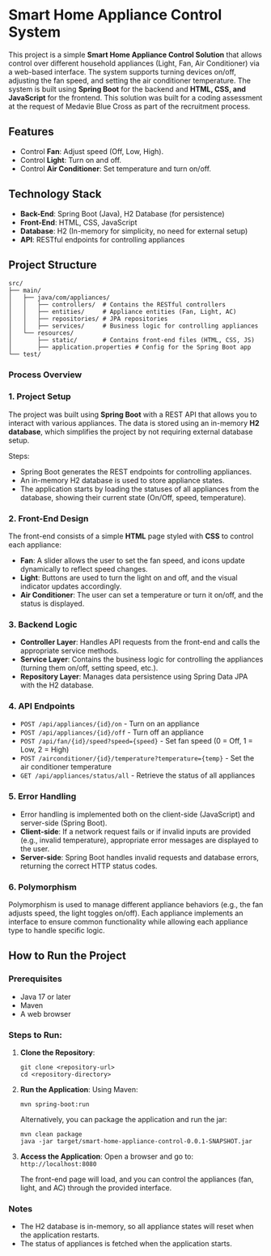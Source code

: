 # Smart Home Appliance Control System

This project is a simple **Smart Home Appliance Control Solution** that allows control over different household appliances (Light, Fan, Air Conditioner) via a web-based interface. 
The system supports turning devices on/off, adjusting the fan speed, and setting the air conditioner temperature. 
The system is built using **Spring Boot** for the backend and **HTML, CSS, and JavaScript** for the frontend.
This solution was built for a coding assessment at the request of Medavie Blue Cross as part of the recruitment process.


## Features
- Control **Fan**: Adjust speed (Off, Low, High).
- Control **Light**: Turn on and off.
- Control **Air Conditioner**: Set temperature and turn on/off.

## Technology Stack
- **Back-End**: Spring Boot (Java), H2 Database (for persistence)
- **Front-End**: HTML, CSS, JavaScript
- **Database**: H2 (In-memory for simplicity, no need for external setup)
- **API**: RESTful endpoints for controlling appliances

## Project Structure
```
src/
├── main/
│   ├── java/com/appliances/
│   │   ├── controllers/  # Contains the RESTful controllers
│   │   ├── entities/     # Appliance entities (Fan, Light, AC)
│   │   ├── repositories/ # JPA repositories
│   │   ├── services/     # Business logic for controlling appliances
│   └── resources/
│       ├── static/       # Contains front-end files (HTML, CSS, JS)
│       ├── application.properties # Config for the Spring Boot app
└── test/
```

### Process Overview

### 1. **Project Setup**
The project was built using **Spring Boot** with a REST API that allows you to interact with various appliances. The data is stored using an in-memory **H2 database**, which simplifies the project by not requiring external database setup.

Steps:
- Spring Boot generates the REST endpoints for controlling appliances.
- An in-memory H2 database is used to store appliance states.
- The application starts by loading the statuses of all appliances from the database, showing their current state (On/Off, speed, temperature).

### 2. **Front-End Design**
The front-end consists of a simple **HTML** page styled with **CSS** to control each appliance:
- **Fan**: A slider allows the user to set the fan speed, and icons update dynamically to reflect speed changes.
- **Light**: Buttons are used to turn the light on and off, and the visual indicator updates accordingly.
- **Air Conditioner**: The user can set a temperature or turn it on/off, and the status is displayed.

### 3. **Backend Logic**
- **Controller Layer**: Handles API requests from the front-end and calls the appropriate service methods.
- **Service Layer**: Contains the business logic for controlling the appliances (turning them on/off, setting speed, etc.).
- **Repository Layer**: Manages data persistence using Spring Data JPA with the H2 database.

### 4. **API Endpoints**
- `POST /api/appliances/{id}/on` - Turn on an appliance
- `POST /api/appliances/{id}/off` - Turn off an appliance
- `POST /api/fan/{id}/speed?speed={speed}` - Set fan speed (0 = Off, 1 = Low, 2 = High)
- `POST /airconditioner/{id}/temperature?temperature={temp}` - Set the air conditioner temperature
- `GET /api/appliances/status/all` - Retrieve the status of all appliances

### 5. **Error Handling**
- Error handling is implemented both on the client-side (JavaScript) and server-side (Spring Boot).
- **Client-side**: If a network request fails or if invalid inputs are provided (e.g., invalid temperature), appropriate error messages are displayed to the user.
- **Server-side**: Spring Boot handles invalid requests and database errors, returning the correct HTTP status codes.

### 6. **Polymorphism**
Polymorphism is used to manage different appliance behaviors (e.g., the fan adjusts speed, the light toggles on/off). Each appliance implements an interface to ensure common functionality while allowing each appliance type to handle specific logic.

## How to Run the Project

### Prerequisites
- Java 17 or later
- Maven
- A web browser

### Steps to Run:
1. **Clone the Repository**:
    ```
    git clone <repository-url>
    cd <repository-directory>
    ```

2. **Run the Application**:
    Using Maven:
    ```
    mvn spring-boot:run
    ```
    Alternatively, you can package the application and run the jar:
    ```
    mvn clean package
    java -jar target/smart-home-appliance-control-0.0.1-SNAPSHOT.jar
    ```

3. **Access the Application**:
   Open a browser and go to: `http://localhost:8080`

   The front-end page will load, and you can control the appliances (fan, light, and AC) through the provided interface.

### Notes
- The H2 database is in-memory, so all appliance states will reset when the application restarts.
- The status of appliances is fetched when the application starts.
